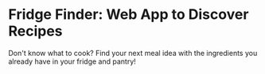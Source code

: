 # Fridge Finder: Web App to Discover Recipes
Don't know what to cook? Find your next meal idea with the ingredients you already have in your fridge and pantry!

